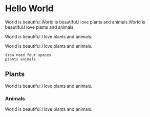 # Hello World

World is beautiful.World is beautiful.I love plants and animals.World is beautiful.I love plants and animals.

World is beautiful.I love plants and animals.

World is beautiful.I love plants and animals.

    $You need four spaces.
    plants animals

## Plants

World is beautiful.I love plants and animals.

### Animals

World is beautiful.I love plants and animals.
